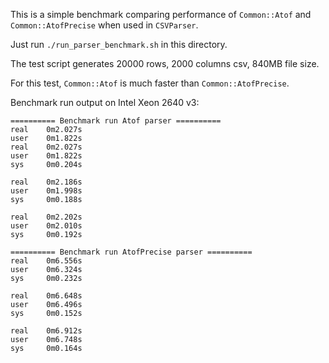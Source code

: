 This is a simple benchmark comparing performance of `Common::Atof`
and `Common::AtofPrecise` when used in `CSVParser`.

Just run `./run_parser_benchmark.sh` in this directory.

The test script generates 20000 rows, 2000 columns csv, 840MB file size.

For this test, `Common::Atof` is much faster than `Common::AtofPrecise`.

Benchmark run output on Intel Xeon 2640 v3:

```
========== Benchmark run Atof parser ==========                                                                                                                                                                                                                                                                                                                                                                 real    0m2.027s                                                                                                                                                                                        user    0m1.822s
real    0m2.027s
user    0m1.822s
sys     0m0.204s

real    0m2.186s
user    0m1.998s
sys     0m0.188s

real    0m2.202s
user    0m2.010s
sys     0m0.192s

========== Benchmark run AtofPrecise parser ==========
real    0m6.556s
user    0m6.324s
sys     0m0.232s

real    0m6.648s
user    0m6.496s
sys     0m0.152s

real    0m6.912s
user    0m6.748s
sys     0m0.164s
```